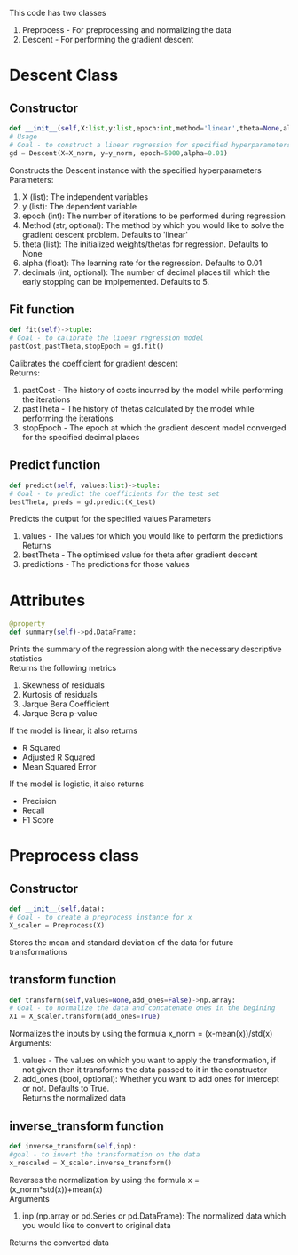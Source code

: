 This code has two classes <br>
1. Preprocess - For preprocessing and normalizing the data 
2. Descent - For performing the gradient descent

# Descent Class 

## Constructor
```python
def __init__(self,X:list,y:list,epoch:int,method='linear',theta=None,alpha=0.01,decimals=5) -> None:
# Usage 
# Goal - to construct a linear regression for specified hyperparameters
gd = Descent(X=X_norm, y=y_norm, epoch=5000,alpha=0.01)
```
Constructs the Descent instance with the specified hyperparameters<br>
Parameters:<br>
1. X (list): The independent variables
2. y (list): The dependent variable
3. epoch (int): The number of iterations to be performed during regression
4. Method (str, optional): The method by which you would like to solve the gradient descent problem. Defaults to 'linear'
5. theta (list): The initialized weights/thetas for regression. Defaults to None
6. alpha (float): The learning rate for the regression. Defaults to 0.01
7. decimals (int, optional): The number of decimal places till which the early stopping can be implpemented. Defaults to 5.

## Fit function 
```python
def fit(self)->tuple:
# Goal - to calibrate the linear regression model 
pastCost,pastTheta,stopEpoch = gd.fit()
```
Calibrates the coefficient for gradient descent <br>
Returns:<br>
1. pastCost - The history of costs incurred by the model while performing the iterations 
2. pastTheta - The history of thetas calculated by the model while performing the iterations 
3. stopEpoch - The epoch at which the gradient descent model converged for the specified decimal places 

## Predict function 
```python
def predict(self, values:list)->tuple:
# Goal - to predict the coefficients for the test set 
bestTheta, preds = gd.predict(X_test)
```
Predicts the output for the specified values 
Parameters<br>
1. values - The values for which you would like to perform the predictions 
Returns<br>
1. bestTheta - The optimised value for theta after gradient descent 
2. predictions - The predictions for those values 

# Attributes
``` python
@property
def summary(self)->pd.DataFrame:
```
Prints the summary of the regression along with the necessary descriptive statistics<br>
Returns the following metrics 
1. Skewness of residuals 
2. Kurtosis of residuals
3. Jarque Bera Coefficient 
4. Jarque Bera p-value

If the model is linear, it also returns 

*  R Squared 
* Adjusted R Squared
* Mean Squared Error 

If the model is logistic, it also returns 

* Precision 
* Recall 
* F1 Score 

# Preprocess class

## Constructor 
```python 
def __init__(self,data):
# Goal - to create a preprocess instance for x
X_scaler = Preprocess(X)
```
Stores the mean and standard deviation of the data for future transformations 

## transform function 
```python
def transform(self,values=None,add_ones=False)->np.array:
# Goal - to normalize the data and concatenate ones in the begining 
X1 = X_scaler.transform(add_ones=True)
```
Normalizes the inputs by using the formula x_norm = (x-mean(x))/std(x)<br>
Arguments:
1. values - The values on which you want to apply the transformation, if not given then it transforms the data passed to it in the constructor<br>
2. add_ones (bool, optional): Whether you want to add ones for intercept or not. Defaults to True.<br>
Returns the normalized data

## inverse_transform function 
```python 
def inverse_transform(self,inp):
#goal - to invert the transformation on the data 
x_rescaled = X_scaler.inverse_transform()
```
Reverses the normalization by using the formula x = (x_norm*std(x))+mean(x)<br>
Arguments
1. inp (np.array or pd.Series or pd.DataFrame): The normalized data which you would like to convert to original data

Returns the converted data